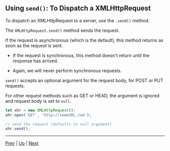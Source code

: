 ## Using `send()`: To Dispatch a XMLHttpRequest

To dispatch an XMLHttpRequest to a server, use the `.send()` method.

The `XMLHttpRequest.send()` method sends the request. 

If the request is asynchronous (which is the default), this method returns as soon as the request is sent. 

* If the request is synchronous, this method doesn't return until the response has arrived. 

* Again, we will never perform synchronous requests.

`send()` accepts an optional argument for the request body, for POST or PUT requests. 

For other request methods such as GET or HEAD, the argument is ignored and request body is set to `null`.

```javascript
let xhr = new XMLHttpRequest();
xhr.open('GET', 'http://someURL.com');

// send the request (defaults to null argument)
xhr.send();
```

<hr>

[Prev](createAndOpenRequest.md) | [Up](README.md) | [Next](get-labs.md)


